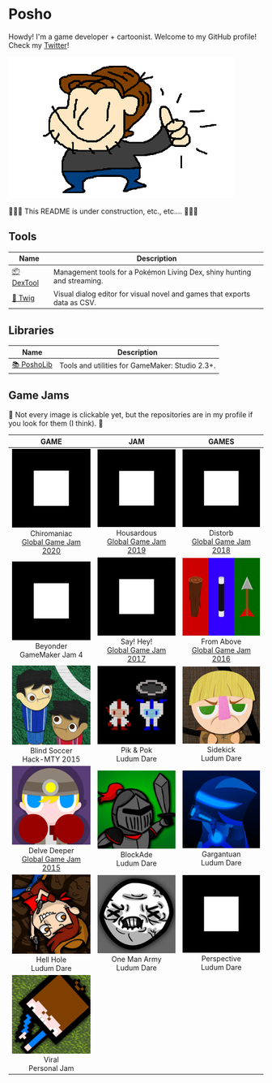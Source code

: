 # Posho

Howdy! I'm a game developer + cartoonist. Welcome to my GitHub profile! Check my [Twitter](https://twitter.com/PoshoDev)!

![](https://github.com/PoshoDev/PoshoDev/blob/master/Artwork/OK_Posho.png?raw=true)

🚧🚧🚧 This README is under construction, etc., etc.... 🚧🚧🚧



## Tools

| Name                                             | Description                                                  |
| ------------------------------------------------ | ------------------------------------------------------------ |
| [📦 DexTool](https://github.com/PoshoDev/DexTool) | Management tools for a Pokémon Living Dex, shiny hunting and streaming. |
| [🌱 Twig](https://github.com/PoshoDev/Twig)       | Visual dialog editor for visual novel and games that exports data as CSV. |



## Libraries

| Name                                               | Description                                     |
| -------------------------------------------------- | ----------------------------------------------- |
| [📚 PoshoLib](https://github.com/PoshoDev/PoshoLib) | Tools and utilities for GameMaker: Studio 2.3+. |



## Game Jams

🚧 Not every image is clickable yet, but the repositories are in my profile if you look for them (I think). 🚧

|                             GAME                             |                             JAM                              |                            GAMES                             |
| :----------------------------------------------------------: | :----------------------------------------------------------: | :----------------------------------------------------------: |
| [![](https://github.com/PoshoDev/PoshoDev/blob/master/Artwork/perspective.png?raw=true)](https://github.com/PoshoDev/GlobalGameJam-2020_Chiromaniac)<br />Chiromaniac<br />[Global Game Jam 2020](https://globalgamejam.org/2020/games/chiromaniac-4) | ![](https://github.com/PoshoDev/PoshoDev/blob/master/Artwork/perspective.png?raw=true)<br />Housardous<br />[Global Game Jam 2019](https://globalgamejam.org/2019/games/housardous) | ![](https://github.com/PoshoDev/PoshoDev/blob/master/Artwork/perspective.png?raw=true)<br />Distorb<br />[Global Game Jam 2018](https://globalgamejam.org/2018/games/distorb) |
| ![](https://github.com/PoshoDev/PoshoDev/blob/master/Artwork/perspective.png?raw=true)<br />Beyonder<br />GameMaker Jam 4 | ![](https://github.com/PoshoDev/PoshoDev/blob/master/Artwork/perspective.png?raw=true)<br />Say! Hey!<br />[Global Game Jam 2017](https://globalgamejam.org/2017/games/say-hey) | ![](https://github.com/PoshoDev/PoshoDev/blob/master/Artwork/fromabove.png?raw=true)<br />From Above<br />[Global Game Jam 2016](https://globalgamejam.org/2016/games/above) |
| ![](https://github.com/PoshoDev/PoshoDev/blob/master/Artwork/blindsoccer.png?raw=true)<br />Blind Soccer<br />Hack-MTY 2015 | ![](https://github.com/PoshoDev/PoshoDev/blob/master/Artwork/pikandpok.png?raw=true)<br />Pik & Pok<br />Ludum Dare | ![](https://github.com/PoshoDev/PoshoDev/blob/master/Artwork/sidekick.png?raw=true)<br />Sidekick<br />Ludum Dare |
| ![](https://github.com/PoshoDev/PoshoDev/blob/master/Artwork/delvedeeper.png?raw=true)<br />Delve Deeper<br />[Global Game Jam 2015](https://globalgamejam.org/2015/games/delve-deeper) | ![](https://github.com/PoshoDev/PoshoDev/blob/master/Artwork/blokcade.png?raw=true)<br />BlockAde<br />Ludum Dare | ![](https://github.com/PoshoDev/PoshoDev/blob/master/Artwork/gargantuan.png?raw=true)<br />Gargantuan<br />Ludum Dare |
| ![](https://github.com/PoshoDev/PoshoDev/blob/master/Artwork/hellhole.png?raw=true)<br />Hell Hole<br />Ludum Dare | ![](https://github.com/PoshoDev/PoshoDev/blob/master/Artwork/onemanarmy.png?raw=true)<br />One Man Army<br />Ludum Dare | ![](https://github.com/PoshoDev/PoshoDev/blob/master/Artwork/perspective.png?raw=true)<br />Perspective<br />Ludum Dare |
| ![](https://github.com/PoshoDev/PoshoDev/blob/master/Artwork/viral.png?raw=true)<br />Viral<br />Personal Jam |                                                              |                                                              |

